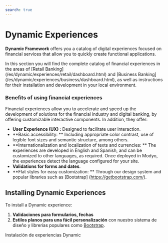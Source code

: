 ```yaml
---
search: true
---
```


# Dynamic Experiences

**Dynamic Framework** offers you a catalog of digital experiences focused on financial services that allow you to quickly create functional applications.

In this section you will find the complete catalog of financial experiences in the areas of [Retail Banking] (/es/dynamic/experiences/retail/dashboard.html) and [Business Banking] (/es/dynamic/experiences/business/dashboard.html), as well as instructions for their installation and development in your local environment.


### Benefits of using financial experiences

Financial experiences allow you to accelerate and speed up the development of solutions for the financial industry and digital banking, by offering customizable interactive components. In addition, they offer:

- **User Experience (UX) :** Designed to facilitate user interaction.
- **Basic accessibility: ** Including appropriate color contrast, use of legible font sizes and semantic structure, among others.
- **Internationalization and localization of texts and currencies: ** The experiences are developed in English and Spanish, and can be customized to other languages, as required. Once deployed in Modyo, the experiences detect the language configured for your site.
- **Validations for forms and dates**.
- **Flat styles for easy customization: ** Through our design system and popular libraries such as [Bootstrap] (https://getbootstrap.com/).


## Installing Dynamic Experiences

To install a Dynamic experience:

1. **Validaciones para formularios, fechas**
1. **Estilos planos para una fácil personalización** con nuestro sistema de diseño y librerías populares como [Bootstrap](https://getbootstrap.com/).

Instalación de experiencias Dynamic